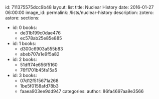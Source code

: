 id: 711375575dcc9b48
layout: list
title: Nuclear History
date: 2016-01-27 06:00:00
image_id: 
permalink: /lists/nuclear-history
description: 
zotero: 
astore: 
sections: 
  - id: 0
    books:
      - de31b199c0dae476
      - ec578ab25e85e885
  - id: 1
    books:
      - d300c6903a555b83
      - abeb707a1e9f5a82
  - id: 2
    books:
      - 51dff74e656f5160
      - 76f1701b45fa15a5
  - id: 3
    books:
      - 07d12f515671a268
      - 1be5f0158afd78b3
      - faaea903ee9dd947
categories:
author: 86fa4697aa9e3566
